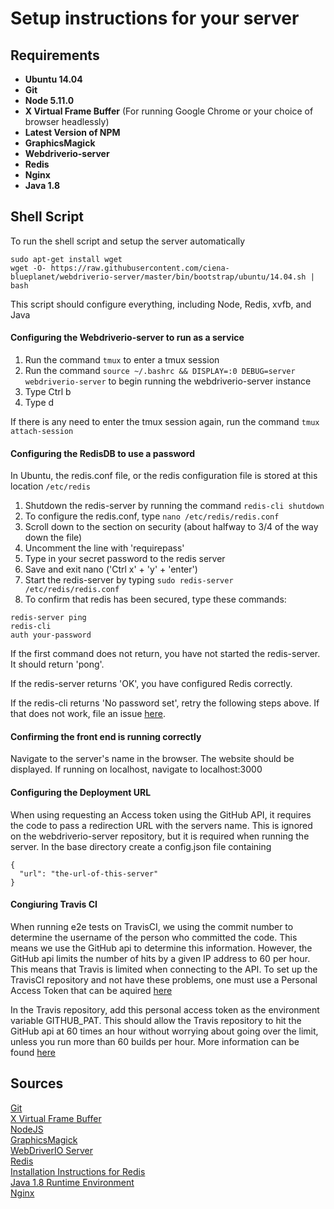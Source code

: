 # Setup instructions for your server

## Requirements
* **Ubuntu 14.04**
* **Git**
* **Node 5.11.0**
* **X Virtual Frame Buffer** (For running Google Chrome or your choice of browser headlessly)
* **Latest Version of NPM**
* **GraphicsMagick**
* **Webdriverio-server**
* **Redis**
* **Nginx**
* **Java 1.8**

## Shell Script
To run the shell script and setup the server automatically
```
sudo apt-get install wget
wget -O- https://raw.githubusercontent.com/ciena-blueplanet/webdriverio-server/master/bin/bootstrap/ubuntu/14.04.sh | bash
```
This script should configure everything, including Node, Redis, xvfb, and Java

#### Configuring the Webdriverio-server to run as a service
1. Run the command ```tmux``` to enter a tmux session
2. Run the command ```source ~/.bashrc && DISPLAY=:0 DEBUG=server webdriverio-server``` to begin running the webdriverio-server instance
3. Type Ctrl b
4. Type d

If there is any need to enter the tmux session again, run the command ```tmux attach-session```

#### Configuring the RedisDB to use a password
In Ubuntu, the redis.conf file, or the redis configuration file is stored at this location ```/etc/redis```  

1. Shutdown the redis-server by running the command ```redis-cli shutdown```
2. To configure the redis.conf, type ```nano /etc/redis/redis.conf```
3. Scroll down to the section on security (about halfway to 3/4 of the way down the file)
4. Uncomment the line with 'requirepass'
5. Type in your secret password to the redis server
6. Save and exit nano ('Ctrl x' + 'y' + 'enter')
7. Start the redis-server by typing ```sudo redis-server /etc/redis/redis.conf```
8. To confirm that redis has been secured, type these commands:  

```
redis-server ping
redis-cli
auth your-password
```

If the first command does not return, you have not started the redis-server. It should return 'pong'.

If the redis-server returns 'OK', you have configured Redis correctly.

If the redis-cli returns 'No password set', retry the following steps above. If that does not work, file an issue [here](https://github.com/ciena-blueplanet/webdriverio-server/issues).

#### Confirming the front end is running correctly
Navigate to the server's name in the browser. The website should be displayed. If running on localhost, navigate to localhost:3000

#### Configuring the Deployment URL
When using requesting an Access token using the GitHub API, it requires the code to pass a redirection URL with the servers name.
This is ignored on the webdriverio-server repository, but it is required when running the server. In the base directory create a config.json file containing


```
{
  "url": "the-url-of-this-server"
}
```

#### Congiuring Travis CI
When running e2e tests on TravisCI, we using the commit number to determine the username of the person who committed the code. This means we use the GitHub api to 
determine this information. However, the GitHub api limits the number of hits by a given IP address to 60 per hour. This means that Travis is limited when connecting
to the API. To set up the TravisCI repository and not have these problems, one must use a Personal Access Token that can be aquired [here](https://help.github.com/articles/creating-an-access-token-for-command-line-use/)


In the Travis repository, add this personal access token as the environment variable GITHUB_PAT. This should allow the Travis repository to hit the GitHub api at 60 times an hour 
without worrying about going over the limit, unless you run more than 60 builds per hour. More information can be found [here](http://www.r-bloggers.com/using-travis-make-sure-you-use-a-github-pat/)


## Sources
[Git](https://help.ubuntu.com/lts/serverguide/git.html)  
[X Virtual Frame Buffer](https://www.x.org/archive/X11R7.6/doc/man/man1/Xvfb.1.xhtml)  
[NodeJS](https://nodejs.org/en)  
[GraphicsMagick](http://www.graphicsmagick.org/index.html)  
[WebDriverIO Server](https://github.com/ciena-blueplanet/webdriverio-server)  
[Redis](http://redis.io)  
[Installation Instructions for Redis](https://www.digitalocean.com/community/tutorials/how-to-configure-a-redis-cluster-on-ubuntu-14-04)  
[Java 1.8 Runtime Environment](http://www.oracle.com/technetwork/java/javase/downloads/jre8-downloads-2133155.html)  
[Nginx](http://nginx.org)


